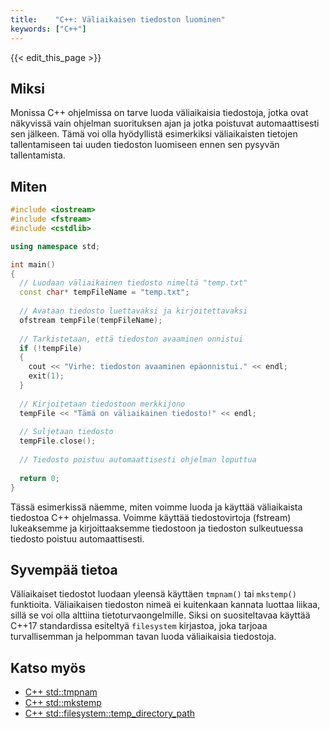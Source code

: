 ```yaml
---
title:    "C++: Väliaikaisen tiedoston luominen"
keywords: ["C++"]
---
```


{{< edit_this_page >}}

## Miksi

Monissa C++ ohjelmissa on tarve luoda väliaikaisia tiedostoja, jotka ovat näkyvissä vain ohjelman suorituksen ajan ja jotka poistuvat automaattisesti sen jälkeen. Tämä voi olla hyödyllistä esimerkiksi väliaikaisten tietojen tallentamiseen tai uuden tiedoston luomiseen ennen sen pysyvän tallentamista.

## Miten

```C++
#include <iostream>
#include <fstream>
#include <cstdlib>

using namespace std;

int main()
{
  // Luodaan väliaikainen tiedosto nimeltä "temp.txt"
  const char* tempFileName = "temp.txt";
  
  // Avataan tiedosto luettavaksi ja kirjoitettavaksi
  ofstream tempFile(tempFileName);
  
  // Tarkistetaan, että tiedoston avaaminen onnistui
  if (!tempFile)
  {
    cout << "Virhe: tiedoston avaaminen epäonnistui." << endl;
    exit(1);
  }
  
  // Kirjoitetaan tiedostoon merkkijono
  tempFile << "Tämä on väliaikainen tiedosto!" << endl;
  
  // Suljetaan tiedosto
  tempFile.close();
  
  // Tiedosto poistuu automaattisesti ohjelman loputtua
  
  return 0;
}
```

Tässä esimerkissä näemme, miten voimme luoda ja käyttää väliaikaista tiedostoa C++ ohjelmassa. Voimme käyttää tiedostovirtoja (fstream) lukeaksemme ja kirjoittaaksemme tiedostoon ja tiedoston sulkeutuessa tiedosto poistuu automaattisesti.

## Syvempää tietoa

Väliaikaiset tiedostot luodaan yleensä käyttäen `tmpnam()` tai `mkstemp()` funktioita. Väliaikaisen tiedoston nimeä ei kuitenkaan kannata luottaa liikaa, sillä se voi olla alttiina tietoturvaongelmille. Siksi on suositeltavaa käyttää C++17 standardissa esiteltyä `filesystem` kirjastoa, joka tarjoaa turvallisemman ja helpomman tavan luoda väliaikaisia tiedostoja.

## Katso myös

- [C++ std::tmpnam](https://en.cppreference.com/w/cpp/io/tmpnam)
- [C++ std::mkstemp](https://en.cppreference.com/w/cpp/io/c/mkstemp)
- [C++ std::filesystem::temp_directory_path](https://en.cppreference.com/w/cpp/filesystem/temp_directory_path)